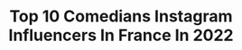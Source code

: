 ---
title: Top 10 Comedians Instagram Influencers In France In 2022
description: >-
  Find top comedians Instagram influencers in France in 2022. Most popular hashtags: #love #humour #standup.
platform: Instagram
hits: 234
text_top: Analyze the top-rated Instagram influencers on inBeat.
text_bottom: Our search engine aggregates 234 Instagram influencers like this in France for you to connect with.
profiles:
  - username: "itz.rayan"
    fullname: >-
      
    bio: >-
      Itz me Ray🔥😉 Français 🇫🇷 English🏴󠁧󠁢󠁥󠁮󠁧󠁿 🗣 1m86😌 Partenariat📥DM #MODEL #COMEDIAN #BEATMAKER Paris✖️Manchester⚡️ 私の世界へようこそ‼️
    location: "France"
    followers: 6311
    engagement: 891
    commentsToLikes: 0.054446
    id: ckap7w6efltu90i78u7s9uwgs
    verified: false
    hashtags: "#stayathome, #curlyhair"
  - username: "nidhal.saadi.officiel"
    fullname: >-
      Nidhal Saadi
    bio: >-
      ▪️www.nidhalsaadi.com ▪️Actor - Comedian - Tv host
    location: "France"
    followers: 2355128
    engagement: 255
    commentsToLikes: 0.012137
    id: ck8t3w7po4pti0j78e0su3vc2
    verified: true
    hashtags: "#samsung, #galaxym51, #nidhal, #dowhatyoucant"
  - username: "sebmellia"
    fullname: >-
      Seb Mellia
    bio: >-
      - Stand up comedian - 🎭🎙🇫🇷
    location: "France"
    followers: 113960
    engagement: 360
    commentsToLikes: 0.013823
    id: ck55ku3fa03lw0i114yokhdf5
    verified: true
    hashtags: "#saintrose, #reunion, #geneve"
  - username: "merouane_guerouabi_"
    fullname: >-
      Merouane Guerouabi
    bio: >-
      Comedian 📩 contact.merouaneguerouabi@gmail.com
    location: "France"
    followers: 2566548
    engagement: 352
    commentsToLikes: 0.051851
    id: ck6ufvwb2zfu30j717gw61xy0
    verified: false
    hashtags: ""
  - username: "sayfou_dn"
    fullname: >-
      Saif Eddinne🇹🇳🇸🇦
    bio: >-
      ⚛Tunisiane 🇹🇳 ⚛ Comedian ⚛compte officiel ⚛ I live Saudia Arabia 🇸🇦
    location: "France"
    followers: 32233
    engagement: 10
    commentsToLikes: 0.012445
    id: ck0w10nrzgz230i19bygz6vni
    verified: false
    hashtags: "#onemillionperfume"
  - username: "doneljacksman"
    fullname: >-
      doneljacksman
    bio: >-
      Stand-up comedian/actor & writer 📺 TV host : « Surprise sur prise » @france2 @francetelevisions En tournée ici : 👇🏿👇🏿👇🏿
    location: "France"
    followers: 83867
    engagement: 342
    commentsToLikes: 0.035551
    id: ck14lei5cua280i19qf3v1eh6
    verified: true
    hashtags: "#arretezca, #surprisesurprise, #francetelevisions, #deconfinement"
  - username: "randyguine"
    fullname: >-
      Randy Guine
    bio: >-
      🤴🏾 African Prince 🏆 Golden Artist Award : Best Comedian 2.0 🗣 @moufff_store 🇫🇷 🇨🇲 🇬🇧 🇨🇭
    location: "France"
    followers: 67722
    engagement: 1014
    commentsToLikes: 0.031949
    id: ck6ufsjswyw3t0j71v49x6lwo
    verified: false
    hashtags: "#humour, #cameroun, #accent, #congo"
  - username: "hodgetwins"
    fullname: >-
      The HodgeTwins
    bio: >-
      Comedians & Outspoken 📣 Conservatives 🇺🇸🇺🇸🇺🇸🇺🇸🇺🇸
    location: "France"
    followers: 2135357
    engagement: 278
    commentsToLikes: 0.049818
    id: ck139u5jdn4nm0i191quymlqd
    verified: false
    hashtags: "#trump, #rightwing, #republicans, #conservative"
  - username: "stephanesacre"
    fullname: >-
      L’EXCÈS
    bio: >-
      EXCÈS, Comedian from 🇨🇮 live in Paris 🇫🇷/Chroniqueur @couleurstropicales/ Acteur @lesmysteresdelamour sur @tmclachaine / Podcasteur : L’EXCÈS PODCAST
    location: "France"
    followers: 162429
    engagement: 462
    commentsToLikes: 0.031768
    id: ck5q7z1x63p130i11g34z230y
    verified: false
    hashtags: "#halloween2020, #grimhilde, #olivierngoma, #exceschallenge"
  - username: "cedricdoumbe"
    fullname: >-
      The Best🥇
    bio: >-
      📍| France 🇫🇷 Cameroon 🇨🇲 🥊| 9 Times World Champion🏆 🥊| Athlete 🎥comedian 📧| contact : WorkWithCedricDoumbe@gmail.com 🥦| -30% @seazonfr :CEDRICDOUMBE30
    location: "France"
    followers: 200164
    engagement: 325
    commentsToLikes: 0.012204
    id: ck6tqcy8sqqfd0j712b70xkpc
    verified: true
    hashtags: "#boxing, #doumbe, #thebest, #skinnyass"
---